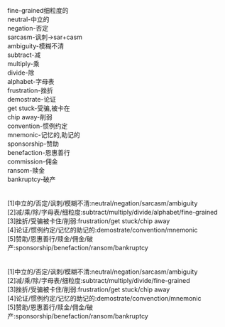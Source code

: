 fine-grained细粒度的<br>
neutral-中立的<br>
negation-否定<br>
sarcasm-讽刺->sar+casm<br>
ambiguity-模糊不清<br>
subtract-减<br>
multiply-乘<br>
divide-除<br>
alphabet-字母表<br>
frustration-挫折<br>
demostrate-论证<br>
get stuck-受骗,被卡在<br>
chip away-削弱<br>
convention-惯例约定<br>
mnemonic-记忆的,助记的<br>
sponsorship-赞助<br>
benefaction-恩惠善行<br>
commission-佣金<br>
ransom-赎金<br>
bankruptcy-破产<br>
<br>
<br>
[1]中立的/否定/讽刺/模糊不清:neutral/negation/sarcasm/ambiguity<br>
[2]减/乘/除/字母表/细粒度:subtract/multiply/divide/alphabet/fine-grained<br>
[3]挫折/受骗被卡住/削弱:frustration/get stuck/chip away<br>
[4]论证/惯例约定/记忆的助记的:demostrate/convention/mnemonic<br>
[5]赞助/恩惠善行/赎金/佣金/破产:sponsorship/benefaction/ransom/bankruptcy<br>
<br>
<br>
[1]中立的/否定/讽刺/模糊不清:neutral/negation/sarcasm/ambiguity<br>
[2]减/乘/除/字母表/细粒度:subtract/multiply/divide/fine-grained<br>
[3]挫折/受骗被卡住/削弱:frustration/get stuck/chip away<br>
[4]论证/惯例约定/记忆的助记的:demostrate/convenction/mnemonic<br>
[5]赞助/恩惠善行/赎金/佣金/破产:sponsorship/benefaction/ransom/bankruptcy<br>
<br>
<br>

